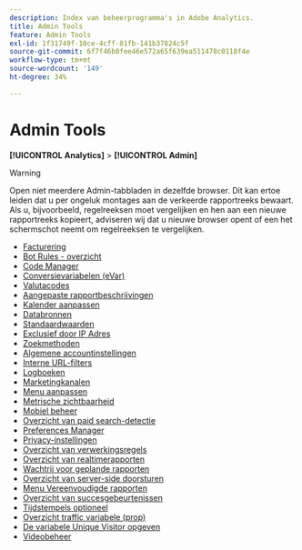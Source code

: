```yaml
---
description: Index van beheerprogramma's in Adobe Analytics.
title: Admin Tools
feature: Admin Tools
exl-id: 1f31749f-10ce-4cff-81fb-141b37824c5f
source-git-commit: 6f7f46b0fee46e572a65f639ea511478c0118f4e
workflow-type: tm+mt
source-wordcount: '149'
ht-degree: 34%

---
```


# Admin Tools

**[!UICONTROL Analytics]** > **[!UICONTROL Admin]**

>[!WARNING]
>
>Open niet meerdere Admin-tabbladen in dezelfde browser. Dit kan ertoe leiden dat u per ongeluk montages aan de verkeerde rapportreeks bewaart. Als u, bijvoorbeeld, regelreeksen moet vergelijken en hen aan een nieuwe rapportreeks kopieert, adviseren wij dat u nieuwe browser opent of een het schermschot neemt om regelreeksen te vergelijken.

+ [Facturering](billing-admin.md)
+ [Bot Rules - overzicht](bot-removal/bot-rules.md)
+ [Code Manager](code-manager-admin.md)
+ [Conversievariabelen (eVar)](/help/admin/admin/c-manage-report-suites/c-edit-report-suites/conversion-var-admin/conversion-var-admin.md)
+ [Valutacodes](currency.md)
+ [Aangepaste rapportbeschrijvingen](/help/admin/admin/c-manage-report-suites/c-edit-report-suites/c-traffic-variables/custom-desc-admin.md)
+ [Kalender aanpassen](/help/admin/admin/c-manage-report-suites/c-edit-report-suites/general/custom-calendar.md)
+ [Databronnen](data-sources.md)
+ [Standaardwaarden](default-metrics.md)
+ [Exclusief door IP Adres](exclude-ip.md)
+ [Zoekmethoden](/help/admin/admin/c-manage-report-suites/c-edit-report-suites/conversion-var-admin/finding-methods.md)
+ [Algemene accountinstellingen](/help/admin/admin/c-manage-report-suites/c-edit-report-suites/general/general-acct-settings-admin.md)
+ [Interne URL-filters](/help/admin/admin/c-manage-report-suites/c-edit-report-suites/general/internal-url-filter-admin.md)
+ [Logboeken](logs.md)
+ [Marketingkanalen](/help/admin/admin/c-manage-report-suites/c-edit-report-suites/marketing-channels-admin.md)
+ [Menu aanpassen](/help/admin/admin/c-manage-report-suites/c-edit-report-suites/general/customize-menus.md)
+ [Metrische zichtbaarheid](metric-visibility.md)
+ [Mobiel beheer](mobile-management.md)
+ [Overzicht van paid search-detectie](/help/admin/admin/c-manage-report-suites/c-edit-report-suites/general/paid-search-detection/paid-search-detection.md)
+ [Preferences Manager](preferences-manager.md)
+ [Privacy-instellingen](privacy-settings.md)
+ [Overzicht van verwerkingsregels](/help/admin/admin/c-manage-report-suites/c-edit-report-suites/general/c-processing-rules/processing-rules.md)
+ [Overzicht van realtimerapporten](realtime/realtime.md)
+ [Wachtrij voor geplande rapporten](scheduled-reports-admin.md)
+ [Overzicht van server-side doorsturen](c-server-side-forwarding/ssf.md)
+ [Menu Vereenvoudigde rapporten](t-simplified-menu.md)
+ [Overzicht van succesgebeurtenissen](/help/admin/admin/c-manage-report-suites/c-edit-report-suites/conversion-var-admin/c-success-events/success-event.md)
+ [Tijdstempels optioneel](timestamp-optional.md)
+ [Overzicht traffic variabele (prop)](/help/admin/admin/c-manage-report-suites/c-edit-report-suites/c-traffic-variables/traffic-var.md)
+ [De variabele Unique Visitor opgeven](/help/admin/admin/c-manage-report-suites/c-edit-report-suites/conversion-var-admin/unique-visitor-variable-admin/t-unique-visitor-variable.md)
+ [Videobeheer](video-management.md)
